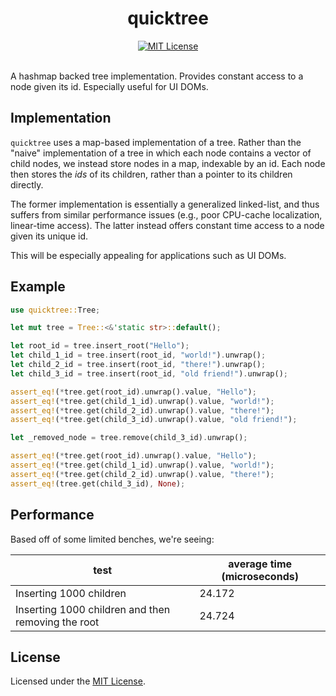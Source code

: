 <h1 align="center">
  quicktree
</h1>
<div align="center">
  <a href="./LICENSE-MIT">
    <img src="https://img.shields.io/badge/license-MIT-blue.svg" alt="MIT License">
  </a>
</div>
<br/>

A hashmap backed tree implementation.
Provides constant access to a node given its id.
Especially useful for UI DOMs.

## Implementation
`quicktree` uses a map-based implementation of a tree.
Rather than the "naive" implementation of a tree in which each node contains a vector of child nodes, we instead store nodes in a map, indexable by an id.
Each node then stores the *ids* of its children, rather than a pointer to its children directly.

The former implementation is essentially a generalized linked-list, and thus suffers from similar performance issues (e.g., poor CPU-cache localization, linear-time access).
The latter instead offers constant time access to a node given its unique id.

This will be especially appealing for applications such as UI DOMs.

## Example
```rust
use quicktree::Tree;

let mut tree = Tree::<&'static str>::default();

let root_id = tree.insert_root("Hello");
let child_1_id = tree.insert(root_id, "world!").unwrap();
let child_2_id = tree.insert(root_id, "there!").unwrap();
let child_3_id = tree.insert(root_id, "old friend!").unwrap();

assert_eq!(*tree.get(root_id).unwrap().value, "Hello");
assert_eq!(*tree.get(child_1_id).unwrap().value, "world!");
assert_eq!(*tree.get(child_2_id).unwrap().value, "there!");
assert_eq!(*tree.get(child_3_id).unwrap().value, "old friend!");

let _removed_node = tree.remove(child_3_id).unwrap();

assert_eq!(*tree.get(root_id).unwrap().value, "Hello");
assert_eq!(*tree.get(child_1_id).unwrap().value, "world!");
assert_eq!(*tree.get(child_2_id).unwrap().value, "there!");
assert_eq!(tree.get(child_3_id), None);
```

## Performance
Based off of some limited benches, we're seeing:

| test | average time (microseconds) |
|---|---|
| Inserting 1000 children | 24.172 |
| Inserting 1000 children and then removing the root | 24.724 |

## License
Licensed under the [MIT License](./LICENSE-MIT).
